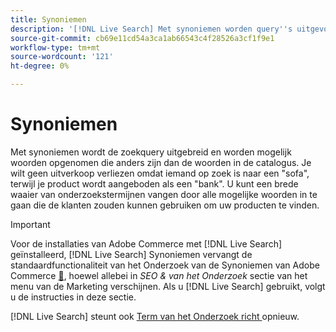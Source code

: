 ```yaml
---
title: Synoniemen
description: '[!DNL Live Search] Met synoniemen worden query''s uitgevouwen met woorden die afwijken van die in de catalogus.'
source-git-commit: cb69e11cd54a3ca1ab66543c4f28526a3cf1f9e1
workflow-type: tm+mt
source-wordcount: '121'
ht-degree: 0%

---
```


# Synoniemen

Met synoniemen wordt de zoekquery uitgebreid en worden mogelijk woorden opgenomen die anders zijn dan de woorden in de catalogus. Je wilt geen uitverkoop verliezen omdat iemand op zoek is naar een &quot;sofa&quot;, terwijl je product wordt aangeboden als een &quot;bank&quot;. U kunt een brede waaier van onderzoekstermijnen vangen door alle mogelijke woorden in te gaan die de klanten zouden kunnen gebruiken om uw producten te vinden.

>[!IMPORTANT]
>
>Voor de installaties van Adobe Commerce met [!DNL Live Search] geïnstalleerd, [!DNL Live Search] Synoniemen vervangt de standaardfunctionaliteit van het Onderzoek van de Synoniemen van Adobe Commerce [&#128279;](https://experienceleague.adobe.com/docs/commerce-admin/catalog/catalog/search/search-terms.html#search-synonyms), hoewel allebei in *SEO &amp; van het Onderzoek* sectie van het menu van de Marketing verschijnen. Als u [!DNL Live Search] gebruikt, volgt u de instructies in deze sectie.

[!DNL Live Search] steunt ook [ Term van het Onderzoek richt ](https://experienceleague.adobe.com/docs/commerce-admin/catalog/catalog/search/search-terms.html) opnieuw.
